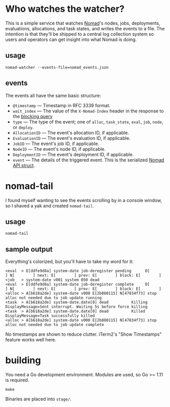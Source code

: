 # Who watches the watcher?

This is a simple service that watches [Nomad](https://nomadproject.io)'s nodes, jobs, deployments, evaluations, allocations, and task states, and writes the events to a file.  The intention is that they'll be shipped to a central log collection system so users and operators can get insight into what Nomad is doing.

## usage

    nomad-watcher --events-file=nomad_events.json

## events

The events all have the same basic structure:

* `@timestamp` — Timestamp in RFC 3339 format.
* `wait_index` — The value of the `X-Nomad-Index` header in the response to the [blocking query](https://www.nomadproject.io/api/index.html#blocking-queries)
* `type` — The type of the event; one of `alloc`, `task_state`, `eval`, `job`, `node`, or `deploy`.
* `AllocationID` — The event's allocation ID, if applicable.
* `EvaluationID` — The event's evaluation ID, if applicable.
* `JobID` — The event's job ID, if applicable.
* `NodeID` — The event's node ID, if applicable.
* `DeploymentID` — The event's deployment ID, if applicable.
* `event` — The details of the triggered event. This is the serialized [Nomad API struct](https://godoc.org/github.com/hashicorp/nomad/api).

# nomad-tail

I found myself wanting to see the events scrolling by in a console window, so I shaved a yak and created `nomad-tail`.

## usage

    nomad-tail

## sample output

Everything's colorized, but you'll have to take my word for it:

    <eval  > E[ddfe9d8a] system-date job-deregister pending      D[        ] N[        ] next: E[        ] prev: E[        ] block: E[        ]
    <job   > system-date v001 system 050 dead
    <eval  > E[ddfe9d8a] system-date job-deregister complete     D[        ] N[        ] next: E[        ] prev: E[        ] block: E[        ]
    <alloc > A[b618a2de] system-date v000 E[2b880115] N[47834f73] stop alloc not needed due to job update running
    <task  > A[b618a2de] system-date.date[0] dead          Killing DisplayMessage=Sent interrupt. Waiting 5s before force killing
    <task  > A[b618a2de] system-date.date[0] dead          Killed DisplayMessage=Task successfully killed
    <alloc > A[b618a2de] system-date v000 E[2b880115] N[47834f73] stop alloc not needed due to job update complete

No timestamps are shown to reduce clutter. iTerm2's "Show Timestamps" feature works well here.

# building

You need a Go development environment.  Modules are used, so Go >= 1.11 is required.

    make
  
Binaries are placed into `stage/`.
